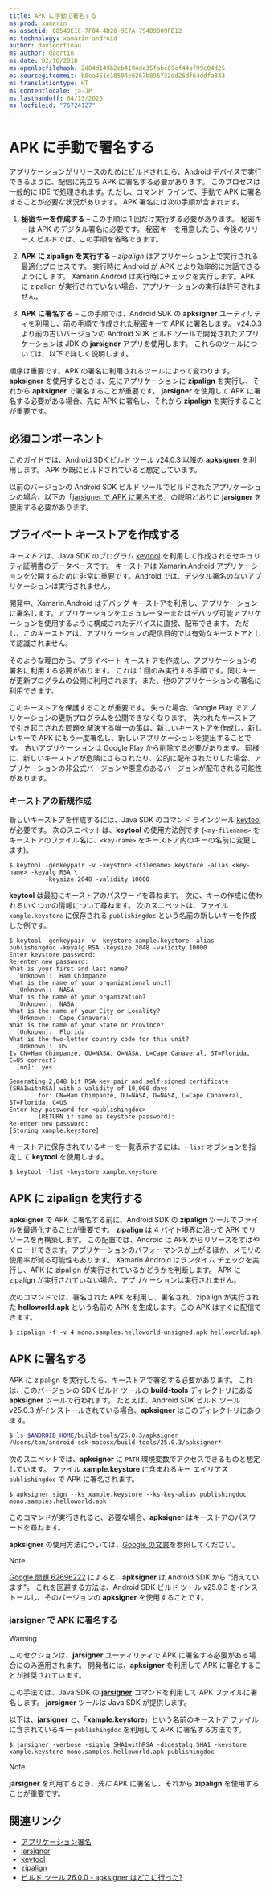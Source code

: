 ```yaml
---
title: APK に手動で署名する
ms.prod: xamarin
ms.assetid: 08549E1C-7F04-4D20-9E7A-794B9D09FD12
ms.technology: xamarin-android
author: davidortinau
ms.author: daortin
ms.date: 02/16/2018
ms.openlocfilehash: 2d84d149b2eb4194de35fabc69cf44af99c04d25
ms.sourcegitcommit: b0ea451e18504e6267b896732dd26df64ddfa843
ms.translationtype: HT
ms.contentlocale: ja-JP
ms.lasthandoff: 04/13/2020
ms.locfileid: "76724127"
---
```

# <a name="manually-signing-the-apk"></a>APK に手動で署名する

アプリケーションがリリースのためにビルドされたら、Android デバイスで実行できるように、配信に先立ち APK に署名する必要があります。 このプロセスは一般的に IDE で処理されます。ただし、コマンド ラインで、手動で APK に署名することが必要な状況があります。 APK 署名には次の手順が含まれます。

1. **秘密キーを作成する** &ndash; この手順は 1 回だけ実行する必要があります。 秘密キーは APK のデジタル署名に必要です。
    秘密キーを用意したら、今後のリリース ビルドでは、この手順を省略できます。

2. **APK に zipalign を実行する** &ndash; *zipalign* はアプリケーション上で実行される最適化プロセスです。 実行時に Android が APK とより効率的に対話できるようにします。 Xamarin.Android は実行時にチェックを実行します。APK に zipalign が実行されていない場合、アプリケーションの実行は許可されません。

3. **APK に署名する** &ndash; この手順では、Android SDK の **apksigner** ユーティリティを利用し、前の手順で作成された秘密キーで APK に署名します。 v24.0.3 より前の古いバージョンの Android SDK ビルド ツールで開発されたアプリケーションは JDK の **jarsigner** アプリを使用します。 これらのツールについては、以下で詳しく説明します。

順序は重要です。APK の署名に利用されるツールによって変わります。 **apksigner** を使用するときは、先にアプリケーションに **zipalign** を実行し、それから **apksigner** で署名することが重要です。  **jarsigner** を使用して APK に署名する必要がある場合、先に APK に署名し、それから **zipalign** を実行することが重要です。

## <a name="prerequisites"></a>必須コンポーネント

このガイドでは、Android SDK ビルド ツール v24.0.3 以降の **apksigner** を利用します。 APK が既にビルドされていると想定しています。

以前のバージョンの Android SDK ビルド ツールでビルドされたアプリケーションの場合、以下の「[jarsigner で APK に署名する](#Sign_the_APK_with_jarsigner)」の説明どおりに **jarsigner** を使用する必要があります。

## <a name="create-a-private-keystore"></a>プライベート キーストアを作成する

*キーストア*は、Java SDK のプログラム [keytool](https://docs.oracle.com/javase/8/docs/technotes/tools/unix/keytool.html) を利用して作成されるセキュリティ証明書のデータベースです。 キーストアは Xamarin.Android アプリケーションを公開するために非常に重要です。Android では、デジタル署名のないアプリケーションは実行されません。

開発中、Xamarin.Android はデバッグ キーストアを利用し、アプリケーションに署名します。アプリケーションをエミュレーターまたはデバッグ可能アプリケーションを使用するように構成されたデバイスに直接、配布できます。
ただし、このキーストアは、アプリケーションの配信目的では有効なキーストアとして認識されません。

そのような理由から、プライベート キーストアを作成し、アプリケーションの署名に利用する必要があります。 これは 1 回のみ実行する手順です。同じキーが更新プログラムの公開に利用されます。また、他のアプリケーションの署名に利用できます。

このキーストアを保護することが重要です。 失った場合、Google Play でアプリケーションの更新プログラムを公開できなくなります。
失われたキーストアで引き起こされた問題を解決する唯一の策は、新しいキーストアを作成し、新しいキーで APK にもう一度署名し、新しいアプリケーションを提出することです。 古いアプリケーションは Google Play から削除する必要があります。 同様に、新しいキーストアが危険にさらされたり、公的に配布されたりした場合、アプリケーションの非公式バージョンや悪意のあるバージョンが配布される可能性があります。

### <a name="create-a-new-keystore"></a>キーストアの新規作成

新しいキーストアを作成するには、Java SDK のコマンド ラインツール [keytool](https://docs.oracle.com/javase/8/docs/technotes/tools/unix/keytool.html) が必要です。 次のスニペットは、**keytool** の使用方法例です (`<my-filename>` をキーストアのファイル名に、`<key-name>` をキーストア内のキーの名前に変更します)。

```shell
$ keytool -genkeypair -v -keystore <filename>.keystore -alias <key-name> -keyalg RSA \
          -keysize 2048 -validity 10000
```

**keytool** は最初にキーストアのパスワードを尋ねます。 次に、キーの作成に使われるいくつかの情報について尋ねます。 次のスニペットは、ファイル `xample.keystore` に保存される `publishingdoc` という名前の新しいキーを作成した例です。

```shell
$ keytool -genkeypair -v -keystore xample.keystore -alias publishingdoc -keyalg RSA -keysize 2048 -validity 10000
Enter keystore password:
Re-enter new password:
What is your first and last name?
  [Unknown]:  Ham Chimpanze
What is the name of your organizational unit?
  [Unknown]:  NASA
What is the name of your organization?
  [Unknown]:  NASA
What is the name of your City or Locality?
  [Unknown]:  Cape Canaveral
What is the name of your State or Province?
  [Unknown]:  Florida
What is the two-letter country code for this unit?
  [Unknown]:  US
Is CN=Ham Chimpanze, OU=NASA, O=NASA, L=Cape Canaveral, ST=Florida, C=US correct?
  [no]:  yes

Generating 2,048 bit RSA key pair and self-signed certificate (SHA1withRSA) with a validity of 10,000 days
        for: CN=Ham Chimpanze, OU=NASA, O=NASA, L=Cape Canaveral, ST=Florida, C=US
Enter key password for <publishingdoc>
        (RETURN if same as keystore password):
Re-enter new password:
[Storing xample.keystore]
```

キーストアに保存されているキーを一覧表示するには、&ndash; `list` オプションを指定して **keytool** を使用します。

```shell
$ keytool -list -keystore xample.keystore
```

## <a name="zipalign-the-apk"></a>APK に zipalign を実行する

**apksigner** で APK に署名する前に、Android SDK の **zipalign** ツールでファイルを最適化することが重要です。 **zipalign** は 4 バイト境界に沿って APK でリソースを再構築します。 この配置では、Android は APK からリソースをすばやくロードできます。アプリケーションのパフォーマンスが上がるほか、メモリの使用率が減る可能性もあります。 Xamarin.Android はランタイム チェックを実行し、APK に zipalign が実行されているかどうかを判断します。 APK に zipalign が実行されていない場合、アプリケーションは実行されません。

次のコマンドでは、署名された APK を利用し、署名され、zipalign が実行された **helloworld.apk** という名前の APK を生成します。この APK はすぐに配信できます。

```shell
$ zipalign -f -v 4 mono.samples.helloworld-unsigned.apk helloworld.apk
```

## <a name="sign-the-apk"></a>APK に署名する

APK に zipalign を実行したら、キーストアで署名する必要があります。 これは、このバージョンの SDK ビルド ツールの **build-tools** ディレクトリにある **apksigner** ツールで行われます。  たとえば、Android SDK ビルド ツール v25.0.3 がインストールされている場合、**apksigner** はこのディレクトリにあります。

```bash
$ ls $ANDROID_HOME/build-tools/25.0.3/apksigner
/Users/tom/android-sdk-macosx/build-tools/25.0.3/apksigner*
```

次のスニペットでは、**apksigner** に `PATH` 環境変数でアクセスできるものと想定しています。 ファイル **xample.keystore** に含まれるキー エイリアス `publishingdoc` で APK に署名されます。

```shell
$ apksigner sign --ks xample.keystore --ks-key-alias publishingdoc mono.samples.helloworld.apk
```

このコマンドが実行されると、必要な場合、**apksigner** はキーストアのパスワードを尋ねます。

**apksigner** の使用方法については、[Google の文書](https://developer.android.com/studio/command-line/apksigner.html)を参照してください。

> [!NOTE]
> [Google 問題 62696222](https://issuetracker.google.com/issues/62696222) によると、**apksigner** は Android SDK から "消えています"。 これを回避する方法は、Android SDK ビルド ツール v25.0.3 をインストールし、そのバージョンの **apksigner** を使用することです。  

<a name="Sign_the_APK_with_jarsigner" />

### <a name="sign-the-apk-with-jarsigner"></a>jarsigner で APK に署名する

> [!WARNING]
> このセクションは、**jarsigner** ユーティリティで APK に署名する必要がある場合にのみ適用されます。 開発者には、**apksigner** を利用して APK に署名することが推奨されています。

この手法では、Java SDK の **[jarsigner](https://docs.oracle.com/javase/8/docs/technotes/tools/windows/jarsigner.html)** コマンドを利用して APK ファイルに署名します。  **jarsigner** ツールは Java SDK が提供します。

以下は、**jarsigner** と、「**xample.keystore**」という名前のキーストア ファイルに含まれているキー `publishingdoc` を利用して APK に署名する方法です。

```shell
$ jarsigner -verbose -sigalg SHA1withRSA -digestalg SHA1 -keystore xample.keystore mono.samples.helloworld.apk publishingdoc
```

> [!NOTE]
> **jarsigner** を利用するとき、_先に_ APK に署名し、それから **zipalign** を使用することが重要です。  

## <a name="related-links"></a>関連リンク

- [アプリケーション署名](https://source.android.com/security/apksigning/)
- [jarsigner](https://docs.oracle.com/javase/8/docs/technotes/tools/windows/jarsigner.html)
- [keytool](https://docs.oracle.com/javase/8/docs/technotes/tools/unix/keytool.html)
- [zipalign](https://developer.android.com/studio/command-line/zipalign.html)
- [ビルド ツール 26.0.0 - apksigner はどこに行った?](https://issuetracker.google.com/issues/62696222)
